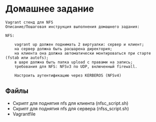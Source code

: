 # **Домашнее задание**
```
Vagrant стенд для NFS
Описание/Пошаговая инструкция выполнения домашнего задания:

NFS:

    vagrant up должен поднимать 2 виртуалки: сервер и клиент;
    на сервер должна быть расшарена директория;
    на клиента она должна автоматически монтироваться при старте (fstab или autofs);
    в шаре должна быть папка upload с правами на запись;
    требования для NFS: NFSv3 по UDP, включенный firewall.

    Настроить аутентификацию через KERBEROS (NFSv4)

```

## Файлы
- Скрипт для поднятия nfs для клиента (nfsc_script.sh)
- Скрипт для поднятия nfs для сервера (nfss_script.sh)
- Vagrantfile


